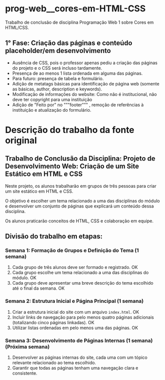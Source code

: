 # prog-web__cores-em-HTML-CSS
Trabalho de conclusão de disciplina Programação Web 1 sobre Cores em HTML/CSS.

## 1° Fase: Criação das páginas e conteúdo placeholder/em desenvolvimento
 - Ausência de CSS, pois o professor apenas pediu a criação das páginas do projeto e o CSS será incluso tardamente.
 - Presença de ao menos 1 lista ordenada em alguma das páginas.
 - Para futuro: presença de tabela e formulário.
 - Adição de metatags básicas para identificação de página web (somente as básicas, author, description e keywords).
 - Modificação de informações do website: Como não é institucional, não deve ter copyright para uma instituição
 - Adição de "Feito por" no """footer""" , remoção de referências à instituição e atualização do formulário.

# Descrição do trabalho da fonte original

## Trabalho de Conclusão da Disciplina: Projeto de Desenvolvimento Web: Criação de um Site Estático em HTML e CSS
Neste projeto, os alunos trabalharão em grupos de três pessoas para criar um site estático em HTML e CSS.

O objetivo é escolher um tema relacionado a uma das disciplinas do módulo e desenvolver um conjunto de páginas que explicará um conteúdo dessa disciplina.

Os alunos praticarão conceitos de HTML, CSS e colaboração em equipe.

## Divisão do trabalho em etapas:

### Semana 1: Formação de Grupos e Definição do Tema (1 semana)

 1. Cada grupo de três alunos deve ser formado e registrado. OK
 2. Cada grupo escolhe um tema relacionado a uma das disciplinas do módulo. OK
 3. Cada grupo deve apresentar uma breve descrição do tema escolhido até o final da semana. OK

### Semana 2: Estrutura Inicial e Página Principal (1 semana)

 1. Criar a estrutura inicial do site com um arquivo `index.html`. OK
 2. Incluir links de navegação para pelo menos quatro páginas adicionais (totalizando cinco páginas linkadas). OK
 3. Utilizar listas ordenadas em pelo menos uma das páginas. OK

### Semana 3: Desenvolvimento de Páginas Internas (1 semana) (Próxima semana)

 1. Desenvolver as páginas internas do site, cada uma com um tópico relevante relacionado ao tema escolhido.
 2. Garantir que todas as páginas tenham uma navegação clara e consistente.